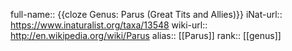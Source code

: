 full-name:: {{cloze Genus: Parus (Great Tits and Allies)}}
iNat-url:: https://www.inaturalist.org/taxa/13548
wiki-url:: http://en.wikipedia.org/wiki/Parus
alias:: [[Parus]]
rank:: [[genus]]